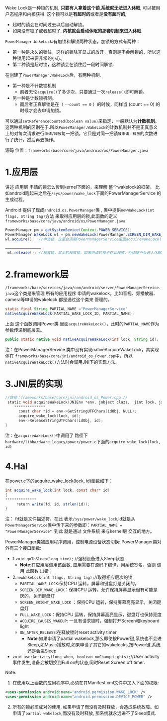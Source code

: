 Wake Lock是一种锁的机制, **只要有人拿着这个锁**,**系统就无法进入休眠**, 可以被用户态程序和内核获得. 这个锁可以是**有超时的**或者是**没有超时的**,

* 超时的锁会在时间过去以后自动解锁。
* 如果没有锁了或者超时了, **内核就会启动休眠的那套机制来进入休眠**.

`PowerManager.WakeLock`:有加锁和解锁两种状态，加锁的方式有两种：

*  第一种是永久的锁住，这样的锁除非显式的放开，否则是不会解锁的，所以这种锁用起来要非常的小心。
*  第二种锁是超时锁，这种锁会在锁住后一段时间解锁.

在创建了`PowerManager.WakeLock`后，有两种机制.

* 第一种是不计数锁机制
	* 前者无论`acquire()`了多少次，只要通过一次`release()`即可解锁。
* 另一种是计数锁机制。
	* 而后者正真解锁是在（ `--count == 0` ）的时候，同样当 (count == 0) 的时候才会去申请加锁。

可以通过`setReferenceCounted(boolean value)`来指定，一般默认为**计数机制**。这两种机制的区别在于.所以`PowerManager.WakeLock`的计数机制并不是正真意义上的对每次请求进行`申请/释放`每一把锁，它只是对同一把锁`被申请／释放`的次数进行了统计，然后再去操作。


源码 位置：`frameworks/base/core/java/android/os/PowerManager.java`

# 1.应用层

讲述 应用层 申请的锁怎么传到kernel下面的，来理解  整个wakelock的框架。  比如android跑起来之后在`/sys/power/wake_lock`下面的PowerManagerService 的生成过程。

Android 提供了现成`android.os.PowerManager`类 , 类中提供`newWakeLock(int flags, String tag)`方法 来取得应用层的锁,此函数的定义`frameworks/base/core/java/android/os/PowerManager.java`

```java
PowerManager pm = getSystemSevice(Context.POWER_SERVICE);
PowerManager.WakeLock wl = pm.newWakeLock(PowerManager.SCREEN_DIM_WAKE_LOCK,"MyTag");
wl.acquire();  //申请锁，这里会调用PowerManagerService里面acquireWakeLock()

————————————————
 wl.release(); //释放锁，显示的释放锁，如果申请的锁不在此释放，系统就不会进入休眠。
```

# 2.framework层

`/frameworks/base/services/java/com/android/server/PowerManagerService.java`这个类是来管理 所有的应用程序 申请的wakelock。比如音视、频播放器、camera等申请的wakelock 都是通过这个类来 管理的。

```java
static final String PARTIAL_NAME ="PowerManagerService"
nativeAcquireWakeLock(PARTIAL_WAKE_LOCK_ID, PARTIAL_NAME);
```
上面 这个函数调用Power类 里面`acquireWakeLock()`，此时的`PARTIAL_NAME`作为参数传递到底层去。

```java
public static native void nativeAcquireWakeLock(int lock, String id);
```

注：在PowerManagerService 类中没有实现nativeAcquireWakeLock，其实现体在 `frameworks/base/core/jni/android_os_Power.cpp`中，所以`nativeAcquireWakeLock()`方法时会调用JNI下的实现方法。

# 3.JNI层的实现

```cpp
//路径：frameworks/base/core/jni/android_os_Power.cpp //
 static void acquireWakeLock(JNIEnv *env, jobject clazz,  jint lock, jstring idObj){
    **************
      const char *id = env->GetStringUTFChars(idObj, NULL);
      acquire_wake_lock(lock, id);
      env->ReleaseStringUTFChars(idObj, id);
}   
```
注：在`acquireWakeLock()`中调用了 路径下`hardware/libhardware_legacy/power/power.c`下面的`acquire_wake_lock(lock, id)`

# 4.Hal
在power.c下的acquire_wake_lock(lock, id)函数如下：


```java
int acquire_wake_lock(int lock, const char* id)
{   
**************
     return write(fd, id, strlen(id));
}
```
注： fd就是文件描述符，在此 表示`/sys/power/wake_lock`,id就是从`PowerManagerService`类中传下来的参数即：`PARTIAL_NAME = "PowerManagerService" `到此 就是通过 文件系统 来与kernel层 交互的地方。

PowerManager类被应用程序调用，控制电源设备状态切换:
PowerManager类对外有三个接口函数:

* 1.`void goToSleep(long time);` //强制设备进入Sleep状态
	* **Note**:在应用层调用该函数, 应用需要在源码下编译，用系统签名，否则 调用 此函数 出错；
* 2.`newWakeLock(int flags, String tag);`//取得相应层次的锁
	*  `PARTIAL_WAKE_LOCK`:保持CPU 运转，屏幕和键盘灯是关闭的。
	*  `SCREEN_DIM_WAKE_LOCK`：保持CPU 运转，允许保持屏幕显示但有可能是灰的，关闭键盘灯
	*  `SCREEN_BRIGHT_WAKE_LOCK` ：保持CPU 运转，保持屏幕高亮显示，关闭键盘灯
	* `FULL_WAKE_LOCK`：保持CPU 运转，保持屏幕高亮显示，键盘灯也保持亮度
	* `ACQUIRE_CAUSES_WAKEUP`: 一旦有请求锁时，强制打开Screen和keyboard light
	* `ON_AFTER_RELEASE`:在释放锁时reset activity timer
		* **Note**:如果申请了partial wakelock,那么即使按Power键,系统也不会进Sleep,如Music播放时,如果申请了其它的wakelocks,按Power键,系统还是会进Sleep
* `void userActivity(long when, boolean noChangeLights);`//User activity事件发生,设备会被切换到Full on的状态,同时Reset Screen off timer.


Note:

1. 在使用以上函数的应用程序中,必须在其Manifest.xml文件中加入下面的权限:

```xml
<uses-permission android:name="android.permission.WAKE_LOCK" />
<uses-permission android:name="android.permission.DEVICE_POWER" />
```

2. 所有的锁必须成对的使用, 如果申请了而没有及时释放，会造成系统故障。如申请了`partial wakelock`,而没有及时释放, 那系统就永远进不了Sleep模式.
